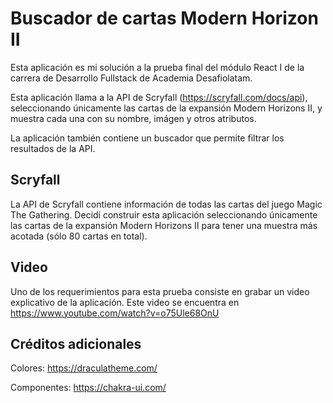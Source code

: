 # Buscador de cartas Modern Horizon II

Esta aplicación es mi solución a la prueba final del módulo React I de la carrera de Desarrollo Fullstack de Academia Desafiolatam.

Esta aplicación llama a la API de Scryfall (https://scryfall.com/docs/api), seleccionando únicamente las cartas de la expansión Modern Horizons II, y muestra cada una con su nombre, imágen y otros atributos.

La aplicación también contiene un buscador que permite filtrar los resultados de la API.

## Scryfall

La API de Scryfall contiene información de todas las cartas del juego Magic The Gathering. Decidí construir esta aplicación seleccionando únicamente las cartas de la expansión Modern Horizons II para tener una muestra más acotada (sólo 80 cartas en total).

## Video

Uno de los requerimientos para esta prueba consiste en grabar un video explicativo de la aplicación. Este video se encuentra en https://www.youtube.com/watch?v=o75Ule68OnU

## Créditos adicionales

Colores: https://draculatheme.com/

Componentes: https://chakra-ui.com/
